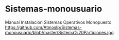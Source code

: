 # Sistemas-monousuario
Manual Instalación Sistemas Operativos Monopuesto
<image>https://github.com/Atmoslp/Sistemas-monousuario/blob/master/Sistema%20Particiones.jpg</image>
